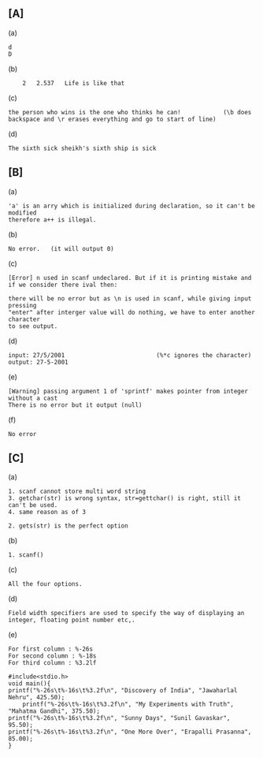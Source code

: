 ## [A]

   (a)

    d
    D

   (b)
   
        2	2.537	Life is like that

   (c)

    the person who wins is the one who thinks he can!            (\b does backspace and \r erases everything and go to start of line)

   (d)

    The sixth sick sheikh's sixth ship is sick

## [B]

   (a)

    'a' is an arry which is initialized during declaration, so it can't be modified 
    therefore a++ is illegal.

   (b)

    No error.   (it will output 0)

   (c)

    [Error] n used in scanf undeclared. But if it is printing mistake and
    if we consider there ival then:

    there will be no error but as \n is used in scanf, while giving input pressing
    "enter" after interger value will do nothing, we have to enter another character
    to see output.

   (d)

    input: 27/5/2001                          (%*c ignores the character)
    output: 27-5-2001

   (e)

    [Warning] passing argument 1 of 'sprintf' makes pointer from integer without a cast
    There is no error but it output (null)

   (f)

    No error

## [C]

   (a)

    1. scanf cannot store multi word string
    3. getchar(str) is wrong syntax, str=gettchar() is right, still it can't be used.
    4. same reason as of 3

    2. gets(str) is the perfect option

   (b)

    1. scanf()

   (c)

    All the four options.

   (d)

    Field width specifiers are used to specify the way of displaying an integer, floating point number etc,.

   (e)

    For first column : %-26s
    For second column : %-18s
    For third column : %3.2lf

    #include<stdio.h>
    void main(){
	printf("%-26s\t%-16s\t%3.2f\n", "Discovery of India", "Jawaharlal Nehru", 425.50);
        printf("%-26s\t%-16s\t%3.2f\n", "My Experiments with Truth", "Mahatma Gandhi", 375.50);
	printf("%-26s\t%-16s\t%3.2f\n", "Sunny Days", "Sunil Gavaskar", 95.50);
	printf("%-26s\t%-16s\t%3.2f\n", "One More Over", "Erapalli Prasanna", 85.00);
    }

    
    
    